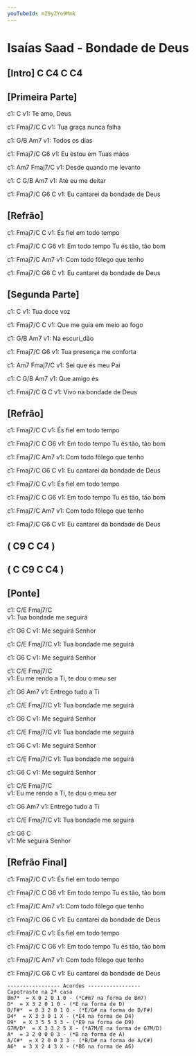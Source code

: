 ```yaml
---
youTubeId: mZ9yZYo9Mmk
---
```


# Isaías Saad - Bondade de Deus


## [Intro] C  C4  C  C4

## [Primeira Parte]

c1:          C
v1: Te amo, Deus

c1:       Fmaj7/C      C
v1: Tua graça nunca falha

c1:    G/B    Am7
v1: Todos os dias

c1:       Fmaj7/C       G6
v1: Eu estou em Tuas mãos

c1:                    Am7  Fmaj7/C
v1: Desde quando me levanto

c1:         C     G/B  Am7
v1: Até eu me deitar

c1:          Fmaj7/C     G6      C
v1: Eu cantarei da bondade de Deus

## [Refrão]

c1: Fmaj7/C                  C
v1:       És fiel em todo tempo

c1: Fmaj7/C                      C        G6
v1:       Em todo tempo Tu és tão, tão bom

c1: Fmaj7/C                      Am7
v1:       Com todo fôlego que tenho

c1:          Fmaj7/C     G6      C
v1: Eu cantarei da bondade de Deus

## [Segunda Parte]

c1:           C
v1: Tua doce voz

c1:          Fmaj7/C          C
v1: Que me guia em meio ao fogo

c1:       G/B  Am7
v1: Na escuri_dão

c1:         Fmaj7/C       G6
v1: Tua presença me conforta

c1:                 Am7  Fmaj7/C
v1: Sei que és meu Pai

c1:       C   G/B  Am7
v1: Que amigo és

c1:       Fmaj7/C G       C
v1: Vivo na bondade de Deus

## [Refrão]

c1: Fmaj7/C                  C
v1:       És fiel em todo tempo

c1: Fmaj7/C                      C        G6
v1:       Em todo tempo Tu és tão, tão bom

c1: Fmaj7/C                      Am7
v1:       Com todo fôlego que tenho

c1:          Fmaj7/C     G6      C
v1: Eu cantarei da bondade de Deus

c1: Fmaj7/C                  C
v1:       És fiel em todo tempo

c1: Fmaj7/C                      C        G6
v1:       Em todo tempo Tu és tão, tão bom

c1: Fmaj7/C                      Am7
v1:       Com todo fôlego que tenho

c1:          Fmaj7/C     G6      C
v1: Eu cantarei da bondade de Deus

## ( C9  C  C4 )
## ( C  C9  C  C4 )

## [Ponte]

c1: C/E                 Fmaj7/C                
v1:     Tua bondade me seguirá

c1:     G6         C
v1: Me seguirá Senhor

c1: C/E                 Fmaj7/C
v1:     Tua bondade me seguirá

c1:     G6         C
v1: Me seguirá Senhor

c1:        C/E            Fmaj7/C               
v1: Eu me rendo a Ti, te dou o meu ser

c1:     G6          Am7
v1: Entrego tudo a Ti

c1: C/E                 Fmaj7/C
v1:     Tua bondade me seguirá

c1:     G6         C
v1: Me seguirá Senhor

c1: C/E                 Fmaj7/C
v1:     Tua bondade me seguirá

c1:     G6         C
v1: Me seguirá Senhor

c1: C/E                 Fmaj7/C
v1:     Tua bondade me seguirá

c1:     G6         C
v1: Me seguirá Senhor

c1:        C/E            Fmaj7/C               
v1: Eu me rendo a Ti, te dou o meu ser

c1:     G6          Am7
v1: Entrego tudo a Ti

c1: C/E                 Fmaj7/C
v1:     Tua bondade me seguirá

c1:     G6         C    
v1: Me seguirá Senhor

## [Refrão Final]

c1: Fmaj7/C                  C
v1:       És fiel em todo tempo

c1: Fmaj7/C                      C        G6
v1:       Em todo tempo Tu és tão, tão bom

c1: Fmaj7/C                      Am7
v1:       Com todo fôlego que tenho

c1:          Fmaj7/C     G6      C
v1: Eu cantarei da bondade de Deus

c1: Fmaj7/C                  C
v1:       És fiel em todo tempo

c1: Fmaj7/C                      C        G6
v1:       Em todo tempo Tu és tão, tão bom

c1: Fmaj7/C                      Am7
v1:       Com todo fôlego que tenho

c1:          Fmaj7/C     G6      C
v1: Eu cantarei da bondade de Deus


```
----------------- Acordes -----------------
Capotraste na 2ª casa
Bm7*  = X 0 2 0 1 0 - (*C#m7 na forma de Bm7)
D*  = X 3 2 0 1 0 - (*E na forma de D)
D/F#*  = 0 3 2 0 1 0 - (*E/G# na forma de D/F#)
D4*  = X 3 3 0 1 X - (*E4 na forma de D4)
D9*  = X 3 5 5 3 3 - (*E9 na forma de D9)
G7M/D*  = X 3 3 2 5 X - (*A7M/E na forma de G7M/D)
A*  = 3 2 0 0 0 3 - (*B na forma de A)
A/C#*  = X 2 0 0 3 3 - (*B/D# na forma de A/C#)
A6*  = 3 X 2 4 3 X - (*B6 na forma de A6)
```